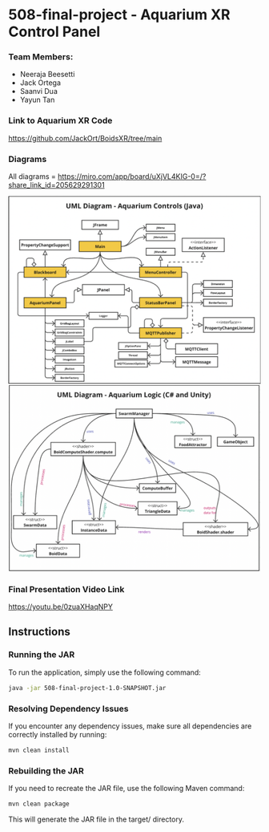 # 508-final-project - Aquarium XR Control Panel

### Team Members:
- Neeraja Beesetti
- Jack Ortega
- Saanvi Dua
- Yayun Tan

### Link to Aquarium XR Code
https://github.com/JackOrt/BoidsXR/tree/main

### Diagrams
All diagrams = https://miro.com/app/board/uXjVL4KIG-0=/?share_link_id=205629291301

![UML Diagram for Java Aquarium Controls](https://github.com/nbeesetti/508-final-project/blob/5f4868e8c8f5e53b0e69ffa1bf80c14b2ae1ec55/UML-Java.png)
![UML Diagram for Unity Aquarium Env](https://github.com/nbeesetti/508-final-project/blob/2d4627094ad9e6e6a8bc2b9b624cc24b37773d6a/UML-Unity.png)


### Final Presentation Video Link
https://youtu.be/0zuaXHaqNPY


## Instructions

### Running the JAR

To run the application, simply use the following command:

```sh
java -jar 508-final-project-1.0-SNAPSHOT.jar
```

### Resolving Dependency Issues

If you encounter any dependency issues, make sure all dependencies are correctly installed by running:

```sh
mvn clean install
```

### Rebuilding the JAR
If you need to recreate the JAR file, use the following Maven command:

```sh
mvn clean package
```
This will generate the JAR file in the target/ directory.
